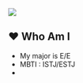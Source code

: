 <img src = "https://capsule-render.vercel.app/api?type=waving&height=200&text=lizmini&fontAlign=80&fontAlignY=40&color=gradient" >
<!-- 출처 : https://github.com/kyechan99/capsule-render -->



## ❤️ Who Am I
<p align="left">

- My major is E/E
- MBTI : ISTJ/ESTJ
- 
</p><br>

